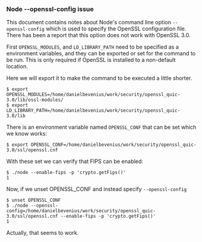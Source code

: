 ### Node --openssl-config issue
This document contains notes about Node's command line option `--openssl-config`
which is used to specify the OpenSSL configuration file. There has been a report
that this option does not work with OpenSSL 3.0.

First `OPENSSL_MODULES`, and `LD_LIBRARY_PATH` need to be specified as a
environment variables, and they can be exported or set for the command to be
run.  This is only required if OpenSSL is installed to a non-default location.

Here we will export it to make the command to be executed a little shorter.
```console
$ export OPENSSL_MODULES=/home/danielbevenius/work/security/openssl_quic-3.0/lib/ossl-modules/
$ export LD_LIBRARY_PATH=/home/danielbevenius/work/security/openssl_quic-3.0/lib
```

There is an environment variable named `OPENSSL_CONF` that can be set which
we know works:
```console
$ export OPENSSL_CONF=/home/danielbevenius/work/security/openssl_quic-3.0/ssl/openssl.cnf
```
With these set we can verify that FIPS can be enabled:
```console
$ ./node --enable-fips -p 'crypto.getFips()'
1
```
Now, if we unset OPENSSL_CONF and instead specify `--openssl-config`
```console
$ unset OPENSSL_CONF 
$ ./node --openssl-config=/home/danielbevenius/work/security/openssl_quic-3.0/ssl/openssl.cnf --enable-fips -p 'crypto.getFips()'
1
```
Actually, that seems to work. 
